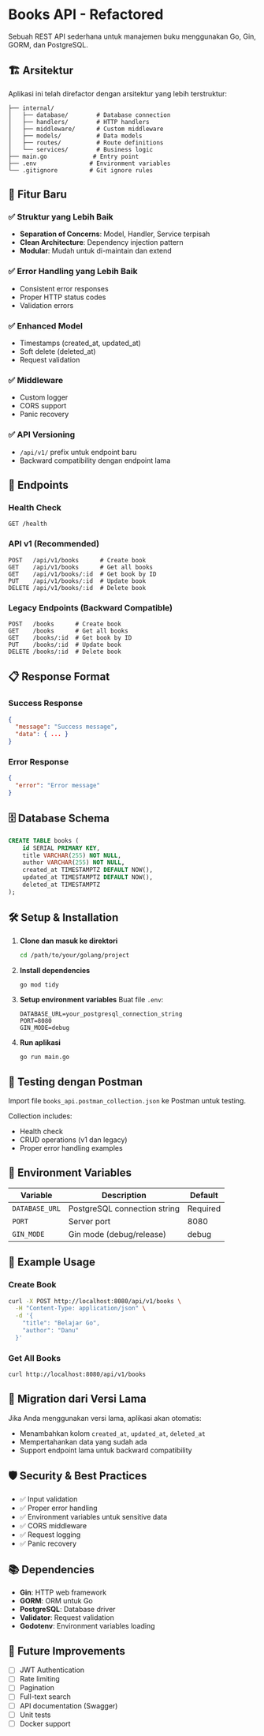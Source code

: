 # Books API - Refactored

Sebuah REST API sederhana untuk manajemen buku menggunakan Go, Gin, GORM, dan PostgreSQL.

## 🏗️ Arsitektur

Aplikasi ini telah direfactor dengan arsitektur yang lebih terstruktur:

```
├── internal/
│   ├── database/        # Database connection
│   ├── handlers/        # HTTP handlers
│   ├── middleware/      # Custom middleware
│   ├── models/          # Data models
│   ├── routes/          # Route definitions
│   └── services/        # Business logic
├── main.go             # Entry point
├── .env               # Environment variables
└── .gitignore         # Git ignore rules
```

## 🚀 Fitur Baru

### ✅ Struktur yang Lebih Baik
- **Separation of Concerns**: Model, Handler, Service terpisah
- **Clean Architecture**: Dependency injection pattern
- **Modular**: Mudah untuk di-maintain dan extend

### ✅ Error Handling yang Lebih Baik
- Consistent error responses
- Proper HTTP status codes
- Validation errors

### ✅ Enhanced Model
- Timestamps (created_at, updated_at)
- Soft delete (deleted_at)
- Request validation

### ✅ Middleware
- Custom logger
- CORS support
- Panic recovery

### ✅ API Versioning
- `/api/v1/` prefix untuk endpoint baru
- Backward compatibility dengan endpoint lama

## 📡 Endpoints

### Health Check
```
GET /health
```

### API v1 (Recommended)
```
POST   /api/v1/books      # Create book
GET    /api/v1/books      # Get all books
GET    /api/v1/books/:id  # Get book by ID
PUT    /api/v1/books/:id  # Update book
DELETE /api/v1/books/:id  # Delete book
```

### Legacy Endpoints (Backward Compatible)
```
POST   /books      # Create book
GET    /books      # Get all books
GET    /books/:id  # Get book by ID
PUT    /books/:id  # Update book
DELETE /books/:id  # Delete book
```

## 📋 Response Format

### Success Response
```json
{
  "message": "Success message",
  "data": { ... }
}
```

### Error Response
```json
{
  "error": "Error message"
}
```

## 🗄️ Database Schema

```sql
CREATE TABLE books (
    id SERIAL PRIMARY KEY,
    title VARCHAR(255) NOT NULL,
    author VARCHAR(255) NOT NULL,
    created_at TIMESTAMPTZ DEFAULT NOW(),
    updated_at TIMESTAMPTZ DEFAULT NOW(),
    deleted_at TIMESTAMPTZ
);
```

## 🛠️ Setup & Installation

1. **Clone dan masuk ke direktori**
   ```bash
   cd /path/to/your/golang/project
   ```

2. **Install dependencies**
   ```bash
   go mod tidy
   ```

3. **Setup environment variables**
   Buat file `.env`:
   ```env
   DATABASE_URL=your_postgresql_connection_string
   PORT=8080
   GIN_MODE=debug
   ```

4. **Run aplikasi**
   ```bash
   go run main.go
   ```

## 📮 Testing dengan Postman

Import file `books_api.postman_collection.json` ke Postman untuk testing.

Collection includes:
- Health check
- CRUD operations (v1 dan legacy)
- Proper error handling examples

## 🔧 Environment Variables

| Variable | Description | Default |
|----------|-------------|---------|
| `DATABASE_URL` | PostgreSQL connection string | Required |
| `PORT` | Server port | 8080 |
| `GIN_MODE` | Gin mode (debug/release) | debug |

## 🧪 Example Usage

### Create Book
```bash
curl -X POST http://localhost:8080/api/v1/books \
  -H "Content-Type: application/json" \
  -d '{
    "title": "Belajar Go",
    "author": "Danu"
  }'
```

### Get All Books
```bash
curl http://localhost:8080/api/v1/books
```

## 🔄 Migration dari Versi Lama

Jika Anda menggunakan versi lama, aplikasi akan otomatis:
- Menambahkan kolom `created_at`, `updated_at`, `deleted_at`
- Mempertahankan data yang sudah ada
- Support endpoint lama untuk backward compatibility

## 🛡️ Security & Best Practices

- ✅ Input validation
- ✅ Proper error handling
- ✅ Environment variables untuk sensitive data
- ✅ CORS middleware
- ✅ Request logging
- ✅ Panic recovery

## 📚 Dependencies

- **Gin**: HTTP web framework
- **GORM**: ORM untuk Go
- **PostgreSQL**: Database driver
- **Validator**: Request validation
- **Godotenv**: Environment variables loading

## 🚧 Future Improvements

- [ ] JWT Authentication
- [ ] Rate limiting
- [ ] Pagination
- [ ] Full-text search
- [ ] API documentation (Swagger)
- [ ] Unit tests
- [ ] Docker support
